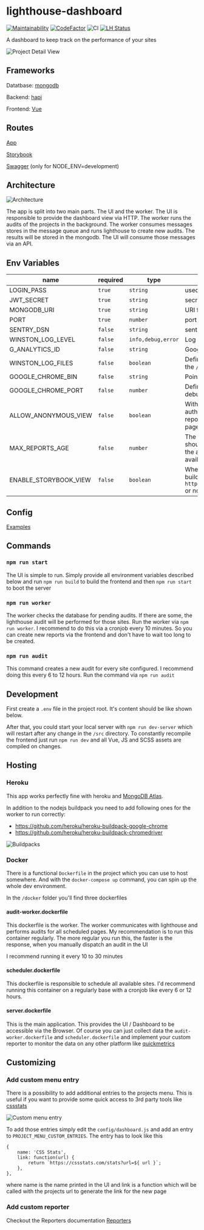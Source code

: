 # lighthouse-dashboard
[![Maintainability](https://api.codeclimate.com/v1/badges/ab19b9e057a07543d801/maintainability)](https://codeclimate.com/github/lighthouse-dashboard/lighthouse-dashboard/maintainability)
[![CodeFactor](https://www.codefactor.io/repository/github/lighthouse-dashboard/lighthouse-dashboard/badge)](https://www.codefactor.io/repository/github/lighthouse-dashboard/lighthouse-dashboard)
![CI](https://github.com/lighthouse-dashboard/lighthouse-dashboard/workflows/CI/badge.svg)
[![LH Status](https://dev-lighthousedashboard.herokuapp.com/api/sites/5f5c8e7e9899744fdcde5576/badge)](https://dev-lighthousedashboard.herokuapp.com/app/projects/5f5c8e7e9899744fdcde5576)        

A dashboard to keep track on the performance of your sites

![Project Detail View](doc/assets/project.png)

## Frameworks
Datatbase: [mongodb](https://www.mongodb.com/)

Backend: [hapi](https://hapi.dev/)

Frontend: [Vue](https://vuejs.org/)

## Routes

[App](http://0.0.0.0:4000)

[Storybook](http://localhost:4000/storybook/index.html)

[Swagger](http://0.0.0.0:4000/documentation) (only for NODE_ENV=development)

## Architecture

![Architecture](doc/assets/lhd_arch.png)

The app is split into two main parts. The UI and the worker.
The UI is responsible to provide the dashboard view via HTTP. The worker runs the audits of the projects in the background.
The worker consumes messages stores in the message queue and runs lighthouse to create new audits. The results will be 
stored in the mongodb. The UI will consume those messages via an API.

## Env Variables

name | required | type | description | example
---|---|---|---|---
LOGIN_PASS | `true` | `string` | used for login | foobar
JWT_SECRET | `true`| `string` | secret used for the jwt token | asdf123 
MONGODB_URI | `true` | `string` | URI for the DB connection | mongodb://admin:admin@database:27017/auditreports
PORT |  `true` | `number` | port number| 5000
SENTRY_DSN | `false` | `string` | sentry DSN string | https://776d9de9782447ae87ffbcc03d24f6ad@sentry.io/1890421
WINSTON_LOG_LEVEL | `false` | `info,debug,error` | Log level for the winston logger | info
G_ANALYTICS_ID | `false` |`string` | Google Analytics ID for tracking | `GA-XXXXX-X`
WINSTON_LOG_FILES |`false` | `boolean` | Define if logs should be stored in the `/logs` folder | `true`
GOOGLE_CHROME_BIN | `false` |`string` | Point to the chromium binary | is set by the buildpack
GOOGLE_CHROME_PORT |`false` | `number` | Define the port used for remote debugging | `9222`
ALLOW_ANONYMOUS_VIEW |`false` | `boolean` | With this flag, you can allow not authenticated user to browse reports which are linked to a page wich is marked `public`| `true`
MAX_REPORTS_AGE |`false` | `number` | The amount of days a Raw report should be stored. Depends on the amount of storage you have available| `7`
ENABLE_STORYBOOK_VIEW |`false` | `boolean` | Whether to expose the storybook build in `http://localhost:4000/storybook` or not| `true`

## Config
[Examples](doc/CONFIG.md)

## Commands

### `npm run start`
The UI is simple to run. Simply provide all environment variables described below and run `npm run build` to build the frontend
 and then `npm run start` to boot the server
 
### `npm run worker`
The worker checks the database for pending audits. If there are some, the lighthouse audit will be performed for those sites. 
Run the worker via `npm run worker`. I recommend to do this via a cronjob every 10 minutes.
So you can create new reports via the frontend and don't have to wait too long to be created.

### `npm run audit`
This command creates a new audit for every site configured. I recommend doing this every 6 to 12 hours.
Run the command via `npm run audit`


## Development
First create a `.env` file in the project root.
It's content should be like shown below.

After that, you could start your local server with 
`npm run dev-server` which will restart after any change in the `/src` directory.
To constantly recompile the frontend just run `npm run dev` and all Vue, JS and SCSS assets are compiled
on changes.

## Hosting

### Heroku
This app works perfectly fine with heroku and [MongoDB Atlas](https://www.mongodb.com/cloud/atlas/lp/try2).

In addition to the nodejs buildpack you need to add following ones for the worker to run correctly:
- https://github.com/heroku/heroku-buildpack-google-chrome
- https://github.com/heroku/heroku-buildpack-chromedriver

![Buildpacks](doc/assets/buildpacks.png)

### Docker
There is a functional `Dockerfile` in the project which you can use to host somewhere.
And with the `docker-compose up` command, you can spin up the whole dev environment.

In the `/docker` folder you'll find three dockerfiles

#### audit-worker.dockerfile
This dockerfile is the worker. The worker communicates with lighthouse and performs audits
for all scheduled pages. 
My recommendation is to run this container regularly. The more regular you run this, the faster is 
the response, when you manually dispatch an audit in the UI

I recommend running it every 10 to 30 minutes

#### scheduler.dockerfile
This dockerfile is responsible to schedule all available sites. I'd recommend running this container
on a regularly base with a cronjob like every 6 or 12 hours.


#### server.dockerfile
This is the main application. This provides the UI / Dashboard to be accessible via the Browser.
Of course you can just collect data the `audit-worker.dockerfile` and `scheduler.dockerfile` and implement
your custom reporter to monitor the data on any other platform like [quickmetrics](https://quickmetrics.io/)


## Customizing

### Add custom menu entry
There is a possibility to add additional entries to the projects menu. This is useful
if you want to provide some quick access to 3rd party tools like [cssstats](https://cssstats.com/)

![Custom menu entry](./doc/assets/custom_menu.png)

To add those entries simply edit the `config/dashboard.js` and add an entry to `PROJECT_MENU_CUSTOM_ENTRIES`.
The entry has to look like this 

    {
        name: 'CSS Stats',
        link: function(url) {
            return `https://cssstats.com/stats?url=${ url }`;
        },
    },
    
where name is the name printed in the UI and link is a function which will be called
with the projects url to generate the link for the new page

### Add custom reporter
Checkout the Reporters documentation [Reporters](lib/reporter/README.md)
